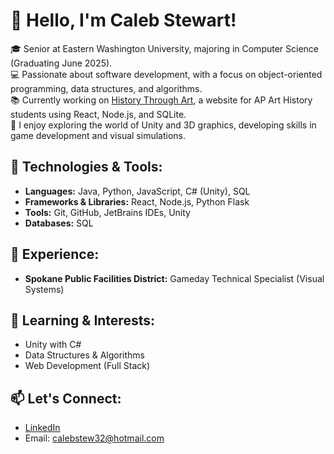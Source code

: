 # 👋 Hello, I'm Caleb Stewart!

🎓 Senior at Eastern Washington University, majoring in Computer Science (Graduating June 2025).  
💻 Passionate about software development, with a focus on object-oriented programming, data structures, and algorithms.  
📚 Currently working on [History Through Art](https://github.com/caleb-stewart/HistoryThroughArt.com), a website for AP Art History students using React, Node.js, and SQLite.  
🚀 I enjoy exploring the world of Unity and 3D graphics, developing skills in game development and visual simulations.

## 🔧 Technologies & Tools:
- **Languages:** Java, Python, JavaScript, C# (Unity), SQL
- **Frameworks & Libraries:** React, Node.js, Python Flask
- **Tools:** Git, GitHub, JetBrains IDEs, Unity
- **Databases:** SQL

## 💼 Experience:
- **Spokane Public Facilities District:** Gameday Technical Specialist (Visual Systems)

## 🌱 Learning & Interests:
- Unity with C#
- Data Structures & Algorithms
- Web Development (Full Stack)

## 📫 Let's Connect:
- [LinkedIn](https://www.linkedin.com/in/caleb-stewart-281594274/)
- Email: calebstew32@hotmail.com
